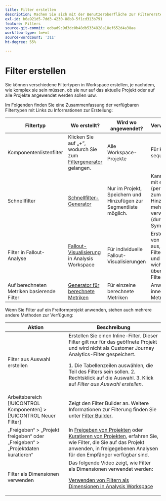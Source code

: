 ```yaml
---
title: Filter erstellen
description: Machen Sie sich mit der Benutzeroberfläche zur Filtererstellung vertraut.
exl-id: b6a921d5-7dd3-4230-88b8-5f1cd313b791
feature: Filters
source-git-commit: edbad9c9d3dc0b48db5334828a18ef652d4a38aa
workflow-type: tm+mt
source-wordcount: '311'
ht-degree: 55%

---
```


# Filter erstellen

Sie können verschiedene Filtertypen in Workspace erstellen, je nachdem, wie komplex sie sein müssen, ob sie nur auf das aktuelle Projekt oder auf alle Projekte angewendet werden sollen usw.

Im Folgenden finden Sie eine Zusammenfassung der verfügbaren Filtertypen mit Links zu Informationen zur Erstellung:

| Filtertyp | Wo erstellt? | Wird wo angewendet? | Verwendungsbereiche |
| --- | --- | --- | --- |
| Komponentenlistenfilter | Klicken Sie auf „+“, wodurch Sie zum [Filtergenerator](/help/components/filters/filter-builder.md) gelangen. | Alle Workspace-Projekte | Für komplexere Filter, sequenzielle Filter |
| Schnellfilter | [Schnellfilter-Generator](/help/components/filters/quick-filters.md) | Nur im Projekt, Speichern und Hinzufügen zur Segmentliste möglich. | Kann für Ad-hoc-Filter mit einzelnen Regeln (per Drag &amp; Drop) oder zum Hinzufügen/Bearbeiten mehrerer Regeln verwendet werden (durch Klicken auf das Symbol Filter ) |
| Filter in Fallout-Analyse | [Fallout-Visualisierung](/help/analysis-workspace/visualizations/fallout/compare-segments-fallout.md) in Analysis Workspace | Für individuelle Fallout-Visualisierungen | Erstellen von Filtern von einem Touchpoint aus, Hinzufügen von Filtern als Touchpoint und Vergleichen wichtiger Workflows über verschiedene Filter hinweg. |
| Auf berechneten Metriken basierende Filter | [Generator für berechnete Metriken](/help/components/calc-metrics/cm-workflow/metrics-with-segments.md) | Für einzelne berechnete Metriken | Anwenden von Filtern innerhalb Ihrer Metrikdefinition |

Wenn Sie Filter auf ein Freiformprojekt anwenden, stehen auch mehrere andere Methoden zur Verfügung:

| Aktion | Beschreibung |
| --- | --- |
| Filter aus Auswahl erstellen | Erstellen Sie einen Inline-Filter. Dieser Filter gilt nur für das geöffnete Projekt und wird nicht als Customer Journey Analytics-Filter gespeichert.<p> 1. Die Tabellenzeilen auswählen, die Teil des Filters sein sollen. 2. Rechtsklick auf die Auswahl.  3. Klick auf *Filter aus Auswahl erstellen*. |
| Arbeitsbereich [!UICONTROL Komponenten] > [!UICONTROL Neuer Filter] | Zeigt den Filter Builder an. Weitere Informationen zur Filterung finden Sie unter [Filter Builder](/help/components/filters/filter-builder.md). |
| „Freigeben“ > „Projekt freigeben“ oder „Freigeben“ > „Projektdaten kuratieren“ | In [Freigeben von Projekten](/help/analysis-workspace/curate-share/share-projects.md) oder [Kuratieren von Projekten](/help/analysis-workspace/curate-share/curate.md), erfahren Sie, wie Filter, die Sie auf das Projekt anwenden, in freigegebenen Analysen für den Empfänger verfügbar sind. |
| Filter als Dimensionen verwenden | Das folgende Video zeigt, wie Filter als Dimensionen verwendet werden:  <p>[Verwenden von Filtern als Dimensionen in Analysis Workspace](https://experienceleague.adobe.com/docs/customer-journey-analytics-learn/tutorials/components/filters/use-filters-as-dimensions.html?lang=de)</p> |
